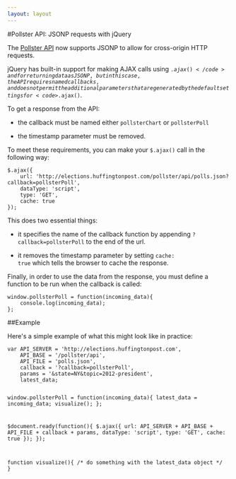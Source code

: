 ```yaml
---
layout: layout
---
```

#Pollster API: JSONP requests with jQuery

The [Pollster API](http://elections.huffingtonpost.com/pollster/api) now supports JSONP to allow for cross-origin HTTP requests.

jQuery has built-in support for making AJAX calls using <code>$.ajax()</code> and for returning data as JSONP, but in this case, the API requires named callbacks, and does not permit the additional parameters that are generated by the default settings for <code>$.ajax()</code>.

To get a response from the API: 

- the callback must be named either <code>pollsterChart</code> or <code>pollsterPoll</code>

- the timestamp parameter must be removed.

To meet these requirements, you can make your <code>$.ajax()</code> call in the following way:

<p><pre><code>$.ajax({
	url: 'http://elections.huffingtonpost.com/pollster/api/polls.json?callback=pollsterPoll',
	dataType: 'script',
	type: 'GET',
	cache: true
});</code></pre></p>

This does two essential things:

- it specifies the name of the callback function by appending <code>?callback=pollsterPoll</code> to the end of the url.

- it removes the timestamp parameter by setting <code>cache: true</code> which tells the browser to cache the response.

Finally, in order to use the data from the response, you must define a function to be run when the callback is called:

<p><pre><code>window.pollsterPoll = function(incoming_data){
	console.log(incoming_data);
};</code></pre></p>

##Example

Here's a simple example of what this might look like in practice:

<p><pre><code>var API_SERVER = 'http://elections.huffingtonpost.com',
	API_BASE = '/pollster/api',
	API_FILE = 'polls.json',
	callback = '?callback=pollsterPoll',
	params = '&state=NY&topic=2012-president',
	latest_data;

window.pollsterPoll = function(incoming_data){
	latest_data = incoming_data;
	visualize();
};

$document.ready(function(){
	$.ajax({
		url: API_SERVER + API_BASE + API_FILE + callback + params,
		dataType: 'script',
		type: 'GET',
		cache: true
	});
});

function visualize(){
	/* do something with the latest_data object */
}
</code></pre></p>



